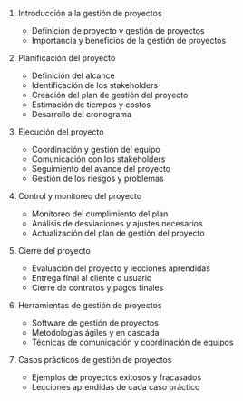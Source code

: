 1. Introducción a la gestión de proyectos
   - Definición de proyecto y gestión de proyectos
   - Importancia y beneficios de la gestión de proyectos

2. Planificación del proyecto
   - Definición del alcance
   - Identificación de los stakeholders
   - Creación del plan de gestión del proyecto
   - Estimación de tiempos y costos
   - Desarrollo del cronograma

3. Ejecución del proyecto
   - Coordinación y gestión del equipo
   - Comunicación con los stakeholders
   - Seguimiento del avance del proyecto
   - Gestión de los riesgos y problemas

4. Control y monitoreo del proyecto
   - Monitoreo del cumplimiento del plan
   - Análisis de desviaciones y ajustes necesarios
   - Actualización del plan de gestión del proyecto

5. Cierre del proyecto
   - Evaluación del proyecto y lecciones aprendidas
   - Entrega final al cliente o usuario
   - Cierre de contratos y pagos finales

6. Herramientas de gestión de proyectos
   - Software de gestión de proyectos
   - Metodologías ágiles y en cascada
   - Técnicas de comunicación y coordinación de equipos

7. Casos prácticos de gestión de proyectos
   - Ejemplos de proyectos exitosos y fracasados
   - Lecciones aprendidas de cada caso práctico
